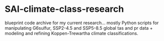 # SAI-climate-class-research
blueprint code archive for my current research...
mostly Python scripts for manipulating G6sulfur, SSP2-4.5 and SSP5-8.5 global tas and pr data + modeling and refining Koppen-Trewartha climate classifications.
